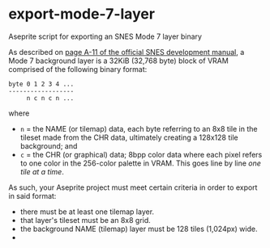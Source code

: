 # export-mode-7-layer
Aseprite script for exporting an SNES Mode 7 layer binary

As described on [page A-11 of the official SNES development manual](https://archive.org/details/SNESDevManual/book1/page/n205), a Mode 7 background layer is a 32KiB (32,768 byte) block of VRAM comprised of the following binary format:

```
byte 0 1 2 3 4 ...
------------------
     n c n c n ...
```
where
- `n` = the NAME (or tilemap) data, each byte referring to an 8x8 tile in the tileset made from the CHR data, ultimately creating a 128x128 tile background; and
- `c` = the CHR (or graphical) data; 8bpp color data where each pixel refers to one color in the 256-color palette in VRAM. This goes line by line _one tile at a time_.

As such, your Aseprite project must meet certain criteria in order to export in said format:
- there must be at least one tilemap layer.
- that layer's tileset must be an 8x8 grid.
- the background NAME (tilemap) layer must be 128 tiles (1,024px) wide.
- 
